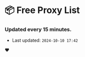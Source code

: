 # :package: Free Proxy List
### Updated every 15 minutes.

- Last updated: `2024-10-10 17:42`

:heart:
